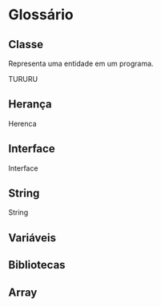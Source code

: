 # Glossário


## Classe
Representa uma entidade em um programa.

TURURU

## Herança
Herenca
## Interface
Interface
## String
String
## Variáveis
## Bibliotecas
## Array
